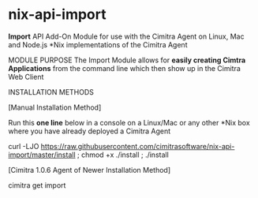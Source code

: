 # nix-api-import
**Import** API Add-On Module for use with the Cimitra Agent on Linux, Mac and Node.js \*Nix implementations of the Cimitra Agent

MODULE PURPOSE
The Import Module allows for **easily creating Cimtra Applications** from the command line which then show up in the Cimitra Web Client

INSTALLATION METHODS

[Manual Installation Method]

Run this **one line** below in a console on a Linux/Mac or any other \*Nix box where you have already deployed a Cimitra Agent

curl -LJO https://raw.githubusercontent.com/cimitrasoftware/nix-api-import/master/install ; chmod +x ./install ; ./install

[Cimitra 1.0.6 Agent of Newer Installation Method]

cimitra get import

